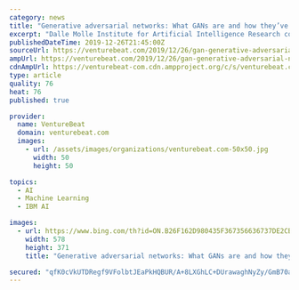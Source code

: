 ```yaml
---
category: news
title: "Generative adversarial networks: What GANs are and how they’ve evolved"
excerpt: "Dalle Molle Institute for Artificial Intelligence Research co-director Juergen Schmidhuber advocated ... Their proposed system — GAN-TTS — consists of a neural network that learned to produce raw audio by training on a corpus of speech with 567 pieces of encoded phonetic, duration, and pitch data. To enable the model to generate sentences ..."
publishedDateTime: 2019-12-26T21:45:00Z
sourceUrl: https://venturebeat.com/2019/12/26/gan-generative-adversarial-network-explainer-ai-machine-learning/
ampUrl: https://venturebeat.com/2019/12/26/gan-generative-adversarial-network-explainer-ai-machine-learning/amp/
cdnAmpUrl: https://venturebeat-com.cdn.ampproject.org/c/s/venturebeat.com/2019/12/26/gan-generative-adversarial-network-explainer-ai-machine-learning/amp/
type: article
quality: 76
heat: 76
published: true

provider:
  name: VentureBeat
  domain: venturebeat.com
  images:
    - url: /assets/images/organizations/venturebeat.com-50x50.jpg
      width: 50
      height: 50

topics:
  - AI
  - Machine Learning
  - IBM AI

images:
  - url: https://www.bing.com/th?id=ON.B26F162D980435F367356636737DE2CB
    width: 578
    height: 371
    title: "Generative adversarial networks: What GANs are and how they’ve evolved"

secured: "qfK0cVkUTDRegf9VFolbtJEaPkHQBUR/A+8LXGhLC+DUrawaghNyZy/GmB70ava0S2OQDq+Jczh2wTe08eYR/eBgckWpJJw81hPCRKBbKkqEB4kYksAcM9xaH0ZKXpCdgBwJfwsFNXl9KhtkJ1QcdqyHzWPck7zx0nV8cut4ht+dX/WjUBgH3deP7uilIDnXZum9fWn0feNbhxv2ICKeRS0MSq0TS3SHBhi/DyUjJ5k6y0Rrf0DVaIIVXjZoFQpzjSkj+Vn+JoiRua7aA31dTg==;SifCLvuAJVYokNDrNxxDDw=="
---
```


